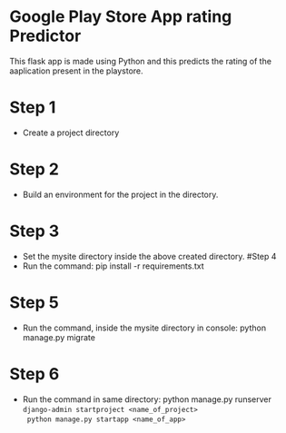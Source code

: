 # Google Play Store App rating Predictor
This flask app is made using Python and this predicts the rating of the aaplication present in the playstore.


# Step 1
- Create a project directory
# Step 2
- Build an environment for the project in the directory.
# Step 3
- Set the mysite directory inside the above created directory.
#Step 4
- Run the command: pip install -r requirements.txt
# Step 5
- Run the command, inside the mysite directory in console: python manage.py migrate
# Step 6
- Run the command in same directory: python manage.py runserver<br>
```django-admin startproject <name_of_project>```<br>
``` python manage.py startapp <name_of_app>```
